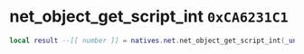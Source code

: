 # net_object_get_script_int `0xCA6231C1`

```lua
local result --[[ number ]] = natives.net.net_object_get_script_int(_unk0 --[[ number ]])
```
